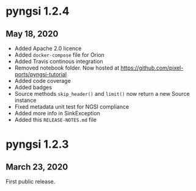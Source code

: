 # pyngsi 1.2.4
## May 18, 2020

- Added Apache 2.0 licence 
- Added `docker-compose` file for Orion
- Added Travis continous integration
- Removed notebook folder. Now hosted at https://github.com/pixel-ports/pyngsi-tutorial
- Added code coverage
- Added badges
- Source methods `skip_header()` and `limit()` now return a new Source instance
- Fixed metadata unit test for NGSI compliance
- Added more info in SinkException
- Added this `RELEASE-NOTES.md` file

# pyngsi 1.2.3
## March 23, 2020

First public release.
